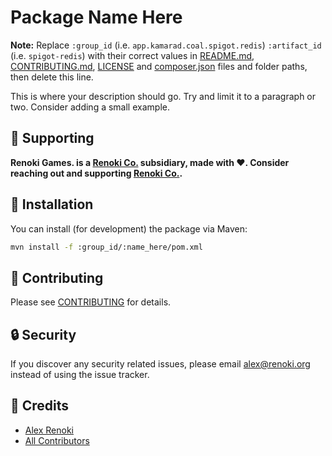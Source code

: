 Package Name Here
===================================

**Note:** Replace  ```:group_id``` (i.e. `app.kamarad.coal.spigot.redis`) ```:artifact_id``` (i.e. `spigot-redis`) with their correct values in [README.md](README.md), [CONTRIBUTING.md](CONTRIBUTING.md), [LICENSE](LICENSE) and [composer.json](composer.json) files and folder paths, then delete this line.

This is where your description should go. Try and limit it to a paragraph or two. Consider adding a small example.

## 🤝 Supporting

**Renoki Games. is a [Renoki Co.](https://github.com/renoki-co) subsidiary, made with ❤. Consider reaching out and supporting [Renoki Co.](https://github.com/renoki-co).**

## 🚀 Installation

You can install (for development) the package via Maven:

```bash
mvn install -f :group_id/:name_here/pom.xml
```

## 🤝 Contributing

Please see [CONTRIBUTING](CONTRIBUTING.md) for details.

## 🔒  Security

If you discover any security related issues, please email alex@renoki.org instead of using the issue tracker.

## 🎉 Credits

- [Alex Renoki](https://github.com/rennokki)
- [All Contributors](../../contributors)
